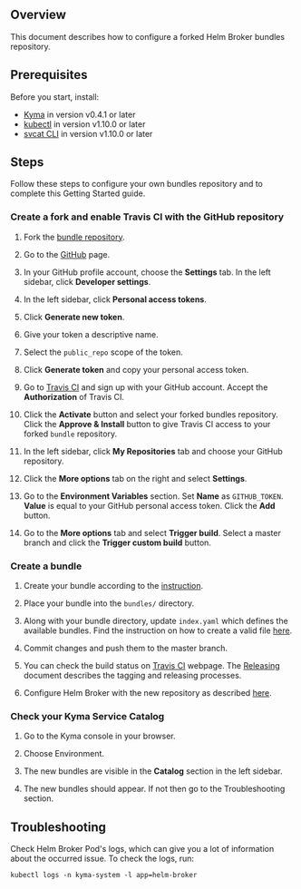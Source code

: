 ## Overview

This document describes how to configure a forked Helm Broker bundles repository.

## Prerequisites

Before you start, install:

* [Kyma](https://kyma-project.io/docs/latest/root/kyma#tutorials-tutorials) in version v0.4.1 or later
* [kubectl](https://kubernetes.io/docs/tasks/tools/install-kubectl/) in version v1.10.0 or later
* [svcat CLI](https://svc-cat.io/docs/cli/) in version v1.10.0 or later

## Steps

Follow these steps to configure your own bundles repository and to complete this Getting Started guide.

### Create a fork and enable Travis CI with the GitHub repository

1. Fork the [bundle repository](https://github.com/kyma-project/bundles).

2. Go to the [GitHub](https://github.com) page.

3. In your GitHub profile account, choose the **Settings** tab. In the left sidebar, click **Developer settings**.

4. In the left sidebar, click **Personal access tokens**.

5. Click **Generate new token**.

6. Give your token a descriptive name.

7. Select the `public_repo` scope of the token.

8. Click **Generate token** and copy your personal access token.

9. Go to [Travis CI](https://travis-ci.com/) and sign up with your GitHub account. Accept the **Authorization** of Travis CI.

10. Click the **Activate** button and select your forked bundles repository. Click the **Approve & Install** button to give Travis CI access to your forked `bundle` repository.

11. In the left sidebar, click **My Repositories** tab and choose your GitHub repository.

12. Click the **More options** tab on the right and select **Settings**.

13. Go to the **Environment Variables** section. Set **Name** as `GITHUB_TOKEN`. **Value** is equal to your GitHub personal access token. Click the **Add** button.

14. Go to the **More options** tab and select **Trigger build**. Select a master branch and click the **Trigger custom build** button.

### Create a bundle

1. Create your bundle according to the [instruction](https://kyma-project.io/docs/latest/components/helm-broker#configuration-how-to-create-a-bundle).

2. Place your bundle into the `bundles/` directory.

3. Along with your bundle directory, update `index.yaml` which defines the available bundles. Find the instruction on how to create a valid file [here](https://github.com/kyma-project/kyma/blob/master/docs/helm-broker/docs/05-01-helm-broker.md).

4. Commit changes and push them to the master branch.

5. You can check the build status on [Travis CI](https://travis-ci.com/) webpage. The [Releasing](releasing.md) document describes the tagging and releasing processes.

6. Configure Helm Broker with the new repository as described [here](https://github.com/kyma-project/kyma/blob/master/docs/helm-broker/docs/05-01-helm-broker.md).

### Check your Kyma Service Catalog

1. Go to the Kyma console in your browser.

2. Choose Environment.

3. The new bundles are visible in the **Catalog** section in the left sidebar.

4. The new bundles should appear. If not then go to the Troubleshooting section.

## Troubleshooting

Check Helm Broker Pod's logs, which can give you a lot of information about the occurred issue. To check the logs, run:

```
kubectl logs -n kyma-system -l app=helm-broker
```
